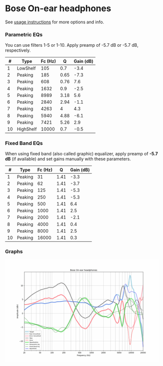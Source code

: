# Bose On-ear headphones
See [usage instructions](https://github.com/jaakkopasanen/AutoEq#usage) for more options and info.

### Parametric EQs
You can use filters 1-5 or 1-10. Apply preamp of -5.7 dB or -5.7 dB, respectively.

|   # | Type      |   Fc (Hz) |    Q |   Gain (dB) |
|-----|-----------|-----------|------|-------------|
|   1 | LowShelf  |       105 | 0.7  |        -3.4 |
|   2 | Peaking   |       185 | 0.65 |        -7.3 |
|   3 | Peaking   |       608 | 0.76 |         7.6 |
|   4 | Peaking   |      1632 | 0.9  |        -2.5 |
|   5 | Peaking   |      8989 | 3.18 |         5.6 |
|   6 | Peaking   |      2840 | 2.94 |        -1.1 |
|   7 | Peaking   |      4263 | 4    |         4.3 |
|   8 | Peaking   |      5940 | 4.88 |        -6.1 |
|   9 | Peaking   |      7421 | 5.26 |         2.9 |
|  10 | HighShelf |     10000 | 0.7  |        -0.5 |

### Fixed Band EQs
When using fixed band (also called graphic) equalizer, apply preamp of **-5.7 dB** (if available) and set gains manually with these parameters.

|   # | Type    |   Fc (Hz) |    Q |   Gain (dB) |
|-----|---------|-----------|------|-------------|
|   1 | Peaking |        31 | 1.41 |        -3.3 |
|   2 | Peaking |        62 | 1.41 |        -3.7 |
|   3 | Peaking |       125 | 1.41 |        -5.3 |
|   4 | Peaking |       250 | 1.41 |        -5.3 |
|   5 | Peaking |       500 | 1.41 |         6.4 |
|   6 | Peaking |      1000 | 1.41 |         2.5 |
|   7 | Peaking |      2000 | 1.41 |        -2.1 |
|   8 | Peaking |      4000 | 1.41 |         0.4 |
|   9 | Peaking |      8000 | 1.41 |         2.5 |
|  10 | Peaking |     16000 | 1.41 |         0.3 |

### Graphs
![](./Bose%20On-ear%20headphones.png)
